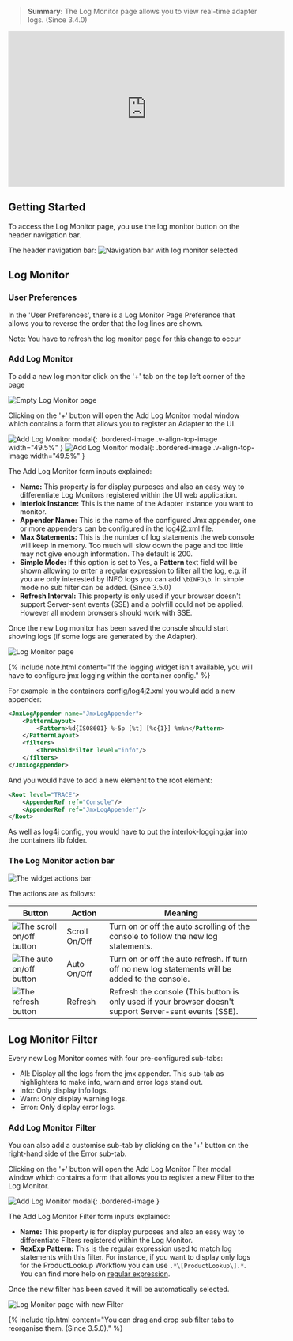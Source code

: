 > **Summary:** The Log Monitor page allows you to view real-time adapter logs. (Since 3.4.0)

<iframe width="560" height="315" src="https://www.youtube.com/embed/e9Se9weEgtQ" frameborder="0" allowfullscreen></iframe>

## Getting Started ##

To access the Log Monitor page, you use the log monitor button on the header navigation bar.

The header navigation bar:
 ![Navigation bar with log monitor selected](../../images/ui-user-guide/log-monitor-header-navigation.png)

## Log Monitor ##

###  User Preferences ###

In the 'User Preferences', there is a Log Monitor Page Preference that allows you to reverse the order that the log lines are shown.

Note: You have to refresh the log monitor page for this change to occur


### Add Log Monitor ###

To add a new log monitor click on the '+' tab on the top left corner of the page

 ![Empty Log Monitor page](../../images/ui-user-guide/log-monitor-page-empty.png)

Clicking on the '+' button will open the Add Log Monitor modal window which contains a form that allows you to register an Adapter to the UI.

 ![Add Log Monitor modal](../../images/ui-user-guide/log-monitor-add-modal.png){: .bordered-image .v-align-top-image width="49.5%" } ![Add Log Monitor modal](../../images/ui-user-guide/log-monitor-add-modal-simple-mode.png){: .bordered-image .v-align-top-image width="49.5%" }

The Add Log Monitor form inputs explained:

- **Name:** This property is for display purposes and also an easy way to differentiate Log Monitors registered within the UI web application.
- **Interlok Instance:** This is the name of the Adapter instance you want to monitor.
- **Appender Name:** This is the name of the configured Jmx appender, one or more appenders can be configured in the log4j2.xml file.
- **Max Statements:** This is the number of log statements the web console will keep in memory. Too much will slow down the page and too little may not give enough information. The default is 200.
- **Simple Mode:** If this option is set to Yes, a **Pattern** text field will be shown allowing to enter a regular expression to filter all the log, e.g. if you are only interested by INFO logs you can add `\bINFO\b`. In simple mode no sub filter can be added. (Since 3.5.0)
- **Refresh Interval:** This property is only used if your browser doesn't support Server-sent events (SSE) and a polyfill could not be applied. However all modern browsers should work with SSE.

Once the new Log monitor has been saved the console should start showing logs (if some logs are generated by the Adapter).

 ![Log Monitor page](../../images/ui-user-guide/log-monitor-page.png)

{% include note.html content="If the logging widget isn't available, you will have to configure jmx logging within the container config." %}

For example in the containers config/log4j2.xml you would add a new appender:

```xml
<JmxLogAppender name="JmxLogAppender">
	<PatternLayout>
		<Pattern>%d{ISO8601} %-5p [%t] [%c{1}] %m%n</Pattern>
    </PatternLayout>
	<filters>
		<ThresholdFilter level="info"/>
	</filters>
</JmxLogAppender>
```

And you would have to add a new element to the root element:

```xml
<Root level="TRACE">
	<AppenderRef ref="Console"/>
	<AppenderRef ref="JmxLogAppender"/>
</Root>
```

As well as log4j config, you would have to put the interlok-logging.jar into the containers lib folder.

### The Log Monitor action bar ###

![The widget actions bar](../../images/ui-user-guide/log-monitor-action-bar.png)

The actions are as follows:

Button | Action | Meaning
------------ | ------------- | ------------
![The scroll on/off button](../../images/ui-user-guide/log-monitor-scroll-action-btn.png) | Scroll On/Off | Turn on or off the auto scrolling of the console to follow the new log statements.
![The auto on/off button](../../images/ui-user-guide/log-monitor-auto-action-btn.png) | Auto On/Off | Turn on or off the auto refresh. If turn off no new log statements will be added to the console.
![The refresh button](../../images/ui-user-guide/log-monitor-refresh-action-btn.png) | Refresh | Refresh the console (This button is only used if your browser doesn't support Server-sent events (SSE).

## Log Monitor Filter ##

Every new Log Monitor comes with four pre-configured sub-tabs:

 - All: Display all the logs from the jmx appender. This sub-tab as highlighters to make info, warn and error logs stand out.
 - Info: Only display info logs.
 - Warn: Only display warning logs.
 - Error: Only display error logs.

### Add Log Monitor Filter ###

You can also add a customise sub-tab by clicking on the '+' button on the right-hand side of the Error sub-tab.

Clicking on the '+' button will open the Add Log Monitor Filter modal window which contains a form that allows you to register a new Filter to the Log Monitor.

 ![Add Log Monitor modal](../../images/ui-user-guide/log-monitor-add-filter-modal.png){: .bordered-image }

The Add Log Monitor Filter form inputs explained:

- **Name:** This property is for display purposes and also an easy way to differentiate Filters registered within the Log Monitor.
- **RexExp Pattern:** This is the regular expression used to match log statements with this filter. For instance, if you want to display only logs for the ProductLookup Workflow you can use `.*\[ProductLookup\].*`. You can find more help on [regular expression](http://www.w3schools.com/jsref/jsref_obj_regexp.asp).

Once the new filter has been saved it will be automatically selected.

 ![Log Monitor page with new Filter](../../images/ui-user-guide/log-monitor-page-new-filter.png)

{% include tip.html content="You can drag and drop sub filter tabs to reorganise them. (Since 3.5.0)." %}
